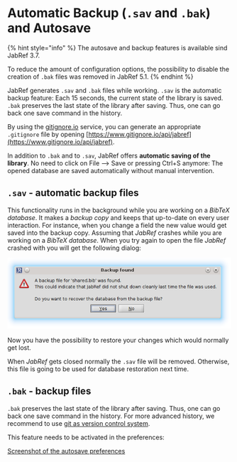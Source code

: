 # Automatic Backup (`.sav` and `.bak`) and Autosave

{% hint style="info" %}
The autosave and backup features is available sind JabRef 3.7.

To reduce the amount of configuration options, the possibility to disable the creation of `.bak` files was removed in JabRef 5.1.
{% endhint %}

JabRef generates `.sav` and `.bak` files while working.
`.sav` is the automatic backup feature: Each 15 seconds, the current state of the library is saved.
`.bak` preserves the last state of the library after saving.
Thus, one can go back one save command in the history.

By using the [gitignore.io](https://www.gitignore.io/) service, you can generate an appropriate `.gitignore` file by opening [https://www.gitignore.io/api/jabref](https://www.gitignore.io/api/jabref).

In addition to `.bak` and to `.sav`, JabRef offers **automatic saving of the library**.
No need to click on File --> Save or pressing Ctrl+S anymore:
The opened database are saved automatically without manual intervention.

## `.sav` - automatic backup files

This functionality runs in the background while you are working on a _BibTeX database_. It makes a _backup copy_ and keeps that up-to-date on every user interaction. For instance, when you change a field the new value would get saved into the backup copy.
Assuming that _JabRef_ crashes while you are working on a _BibTeX database_. When you try again to open the file _JabRef_ crashed with you will get the following dialog:

![Screenshot of the backup dialog](../.gitbook/assets/backup_found.png)

Now you have the possibility to restore your changes which would normally get lost.

When _JabRef_ gets closed normally the `.sav` file will be removed. Otherwise, this file is going to be used for database restoration next time.

## `.bak` - backup files

`.bak` preserves the last state of the library after saving.
Thus, one can go back one save command in the history.
For more advanced history, we recommend to use [git as version control system](https://git-scm.com/book).

This feature needs to be activated in the preferences:

[Screenshot of the autosave preferences](../.gitbook/assets/autosave.png)
